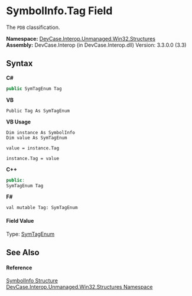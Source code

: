 # SymbolInfo.Tag Field
 

The `PDB` classification.

**Namespace:**&nbsp;<a href="N_DevCase_Interop_Unmanaged_Win32_Structures">DevCase.Interop.Unmanaged.Win32.Structures</a><br />**Assembly:**&nbsp;DevCase.Interop (in DevCase.Interop.dll) Version: 3.3.0.0 (3.3)

## Syntax

**C#**<br />
``` C#
public SymTagEnum Tag
```

**VB**<br />
``` VB
Public Tag As SymTagEnum
```

**VB Usage**<br />
``` VB Usage
Dim instance As SymbolInfo
Dim value As SymTagEnum

value = instance.Tag

instance.Tag = value
```

**C++**<br />
``` C++
public:
SymTagEnum Tag
```

**F#**<br />
``` F#
val mutable Tag: SymTagEnum
```


#### Field Value
Type: <a href="T_DevCase_Interop_Unmanaged_Win32_Enums_SymTagEnum">SymTagEnum</a>

## See Also


#### Reference
<a href="T_DevCase_Interop_Unmanaged_Win32_Structures_SymbolInfo">SymbolInfo Structure</a><br /><a href="N_DevCase_Interop_Unmanaged_Win32_Structures">DevCase.Interop.Unmanaged.Win32.Structures Namespace</a><br />